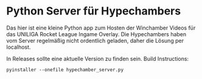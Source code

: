 # Python Server für Hypechambers

Das hier ist eine kleine Python app zum Hosten der Winchamber Videos für das UNILIGA Rocket League Ingame Overlay.
Die Hypechambers haben vom Server regelmäßig nicht ordentlich geladen, daher die Lösung per localhost.

In Releases sollte eine aktuelle Version zu finden sein.
Build Instructions:

`pyinstaller --onefile hypechamber_server.py`

